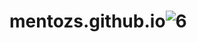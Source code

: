 # mentozs.github.io![6](https://user-images.githubusercontent.com/39488280/147257016-158de303-12bb-419e-9e76-6e08ff4cb747.png)
